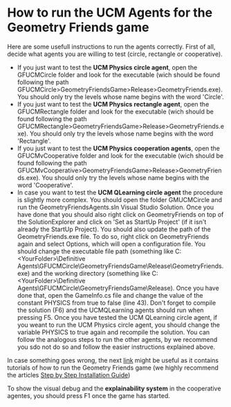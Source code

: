 # How to run the UCM Agents for the Geometry Friends game
Here are some usefull instructions to run the agents correctly. First of all, decide what agents you are willing to test (circle, rectangle or cooperative).

- If you just want to test the **UCM Physics circle agent**, open the GFUCMCircle folder and look for the executable (wich should be found following the path GFUCMCircle>GeometryFriendsGame>Release>GeometryFriends.exe). You should only try the levels whose name begins with the word 'Circle'.
- If you just want to test the **UCM Physics rectangle agent**, open the GFUCMRectangle folder and look for the executable (wich should be found following the path GFUCMRectangle>GeometryFriendsGame>Release>GeometryFriends.exe). You should only try the levels whose name begins with the word 'Rectangle'.
- If you just want to test the **UCM Physics cooperation agents**, open the GFUCMvCooperative folder and look for the executable (wich should be found following the path GFUCMvCooperative>GeometryFriendsGame>Release>GeometryFriends.exe). You should only try the levels whose name begins with the word 'Cooperative'.
- In case you want to test the **UCM QLearning circle agent** the procedure is slightly more complex. You should open the folder GMUCMCircle and run the GeometryFriendsAgents.sln Visual Studio Solution. Once you have done that you should also right click on GeometryFriends on top of the SolutionExplorer and click on 'Set as StartUp Project' (if it isn't already the StartUp Project).
You should also update the path of the GeometryFriends.exe file. To do so, right click on GeometryFriends again and select Options, which will open a configuration file. You should change the executable file path (something like C:\<YourFolder>\Definitive Agents\GFUCMCircle\GeometryFriendsGame\Release\GeometryFriends.exe) and the working directory (something like C:\<YourFolder>\Definitive Agents\GFUCMCircle\GeometryFriendsGame\Release).
Once you have done that, open the GameInfo.cs file and change the value of the constant PHYSICS from true to false (line 43). Don't forget to compile the solution (F6) and the UCMQLearning agents should run when pressing F5. Once you have tested the UCM QLearning circle agent, if you weant to run the UCM Physics circle agent, you should change the variable PHYSICS to true again and recompile the solution. You can follow the analogous steps to run the other agents, by we recommend you sdo not do so and follow the easier instructions explained above.

In case something goes wrong, the next [link](https://gaips.inesc-id.pt/geometryfriends/?page_id=801) might be useful as it contains tutorials of how to run the Geometry Friends game (we highly recommend the articles [Step by Step Installation Guide](https://gaips.inesc-id.pt/geometryfriends/?kbe_knowledgebase=getting-started))

To show the visual debug and the **explainability system** in the cooperative agentes, you should press F1 once the game has started.
